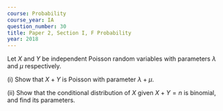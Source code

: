 ```yaml
---
course: Probability
course_year: IA
question_number: 30
title: Paper 2, Section I, F Probability
year: 2018
---
```




Let $X$ and $Y$ be independent Poisson random variables with parameters $\lambda$ and $\mu$ respectively.

(i) Show that $X+Y$ is Poisson with parameter $\lambda+\mu$.

(ii) Show that the conditional distribution of $X$ given $X+Y=n$ is binomial, and find its parameters.